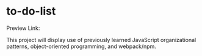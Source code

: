 # to-do-list

Preview Link:

This project will display use of previously learned JavaScript organizational patterns, object-oriented programming, and webpack/npm.